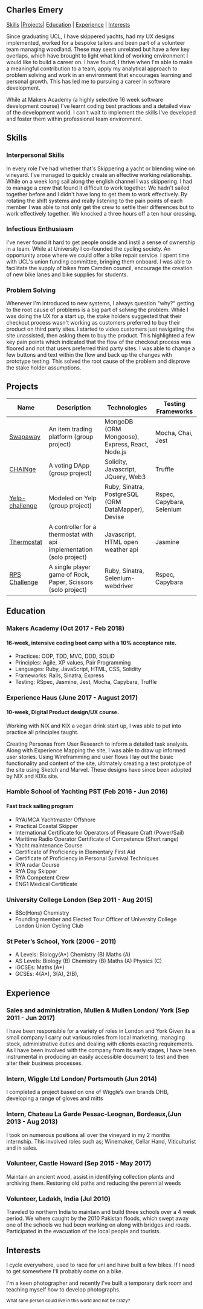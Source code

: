 ## Charles Emery

[Skills](#skills) |[Projects](#projects)| [Education](#education) | [Experience](#experience) | [Interests](#interests)

Since graduating UCL, I have skippered yachts, had my UX designs implemented, worked for a bespoke tailors and been part of a volunteer team managing woodland. These may seem unrelated but have a few key overlaps, which have brought to light what kind of working environment I would like to build a career on. I have found, I thrive when I'm able to make a meaningful contribution to a team, apply my analytical approach to problem solving and work in an environment that encourages learning and personal growth. This has led me to pursuing a career in software development.

While at Makers Academy (a highly selective 16 week software development course) I've learnt coding best practices and a detailed view of the development world. I can't wait to implement the skills I've developed and foster them within professional team environment.

## Skills
### Interpersonal Skills
In every role I've had whether that's Skippering a yacht or blending wine on vineyard. I've managed to quickly create an effective working relationship. While on a week long sail along the english channel I was skippering. I had to manage a crew that found it difficult to work together. We hadn't sailed together before and I didn't have long to get them to work effectively. By rotating the shift systems and really listening to the pain points of each member I was able to not only get the crew to settle their differences but to work effectively together. We knocked a three hours off a ten hour crossing.

### Infectious Enthusiasm
I've never found it hard to get people onside and instil a sense of ownership in a team. While at University I co-founded the cycling society. An opportunity arose where we could offer a bike repair service. I spent time with UCL's union funding committee, bringing them onboard. I was able to facilitate the supply of bikes from Camden council, encourage the creation of new bike lanes and bike supplies for students.  

### Problem Solving
Whenever I'm introduced to new systems, I always question "why?" getting to the root cause of problems is a big part of solving the problem. While I was doing the UX for a start up, the stake holders suggested that their checkout process wasn't working as customers preferred to buy their product on third party sites. I started to video customers just navigating the site unassisted, then asking them to buy the product. This highlighted a few key pain points which indicated that the flow of the checkout process was floored and not that users preferred third party sites. I was able to change a few buttons and text within the flow and back up the changes with prototype testing. This solved the root cause of the problem and disprove the stake holder assumptions.

## Projects
Name | Description | Technologies | Testing Frameworks
---| --- | --- | --- |
[Swapaway](https://github.com/Mnargh/Swapaway) | An item trading platform (group project)| MongoDB (ORM Mongoose), Express, React, Node.js | Mocha, Chai, Jest
[CHAINge](https://github.com/Calum-W/CHAINge) | A voting DApp (group project)| Solidity, Javascript, JQuery, Web3 | Truffle
[Yelp-challenge](https://github.com/tallpress/Yelp-Challenge/commits/master) | Modeled on Yelp (group project)| Ruby, Sinatra, PostgreSQL (ORM DataMapper), Devise| Rspec, Capybara, Selenium
[Thermostat](https://github.com/charlesemery15/thermostat)|A controller for a thermostat with api implementation (solo project) |Javascript, HTML open weather api| Jasmine
[RPS Challenge](https://github.com/charlesemery15/rps-challenge) | A single player game of Rock, Paper, Scissors (solo project)| Ruby, Sinatra, Selenium-webdriver | Rspec, Capybara

## Education
### Makers Academy (Oct 2017 - Feb 2018)
#### 16-week, intensive coding boot camp with a 10% acceptance rate.

- Practices: OOP, TDD, MVC, DDD, SOLID
- Principles: Agile, XP values, Pair Programming
- Languages: Ruby, JavaScript, HTML, CSS, Solidity
- Frameworks: Rails, Sinatra, Express
- Testing: RSpec, Jasmine, Jest, Mocha, Capybara, Truffle

### Experience Haus (June 2017 - August 2017)
#### 10-week, Digital Product design/UX course.
Working with NIX and KIX a vegan drink start up, I was able to put into practice all principles taught.

Creating Personas from User Research to inform a detailed task analysis. Along with Experience Mapping the site, I was able to draw up informed user stories. Using Wireframming and user flows I lay out the basic functionality and content of the site, ultimately creating a test prototype of the site using Sketch and Marvel. These designs have since been adopted by NIX and KIXs site.

### Hamble School of Yachting PST (Feb 2016 - Jun 2016)
#### Fast track sailing program
- RYA/MCA Yachtmaster Offshore
- Practical Coastal Skipper
- International Certificate for Operators of Pleasure Craft (Power/Sail)
- Maritime Radio Operator Certificate of Competence (Short range)
- Yacht maintenance Course
- Certificate of Proficiency in Elementary First Aid
- Certificate of Proficiency in Personal Survival Techniques
- RYA radar Course
- RYA Day Skipper
- RYA Competent Crew
- ENG1 Medical Certificate

### University College London (Sep 2011 - Aug 2015)
- BSc(Hons) Chemistry
- Founding member and Elected Tour Officer of University College London Union Cycling Club

### St Peter’s School, York (2006 - 2011)
- A Levels: Biology(A*) Chemistry (B) Maths (A)
- AS Levels: Biology (B) Chemistry (B) Maths (A) Physics (C)
- iGCSEs: Maths (A*)
- GCSEs: 4(A*), 3(A), 2(B),

## Experience
### Sales and administration, Mullen & Mullen London/ York (Sep 2011 - Jun 2017)
I have been responsible for a variety of roles in London and York
Given its a small company I carry out various roles from local marketing, managing stock, administrative duties and dealing with clients exacting requirements.
As I have been involved with the company from its early stages, I have been instrumental in producing  an easily accessible document to test and then alter their business processes.

### Intern, Wiggle Ltd London/ Portsmouth (Jun 2014)
I completed a project based on one of Wiggle’s own brands DHB, developing a range of gloves and mitts

### Intern, Chateau La Garde Pessac-Leognan, Bordeaux,(Jun 2013 - Aug 2013)
I took on numerous positions all over the vineyard in my  2 months internship. This involved roles such as; Winemaker, Cellar Hand, Viticulturist and in sales.

### Volunteer, Castle Howard (Sep 2015 - May 2017)
Maintain an ancient wood, assist in identifying collection plants and archiving them.
Restoring old paths and reducing the perennial weeds

### Volunteer, Ladakh, India (Jul 2010)
Traveled to northern India to maintain and build three schools over a 4 week period.
We where caught by the 2010 Pakistan floods, which swept away one of the schools we had been working on along with bridges and roads.
Participated in the evacuation of the local people and tourists.

## Interests
I cycle everywhere, used to race for uni and have built a few bikes. If I need to get somewhere I'll probably come on a bike.

I'm a keen photographer and recently I've built a temporary dark room and teaching myself how to develop photographs.

<sup> What sane person could live in this world and not be crazy? <sup>
